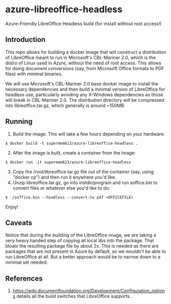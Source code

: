 # azure-libreoffice-headless
Azure-Friendly LibreOffice Headless build (for install without root access!)

## Introduction

This repo allows for building a docker image that will construct a distribution of LibreOffice meant to run in Microsoft's CBL-Mariner 2.0, which is the distro of Linux used in Azure, without the need of root access. This allows for doing document conversions (say, from Microsoft Office formats to PDF files) with minimal binaries.

We will use Microsoft's CBL-Mariner 2.0 base docker image to install the necessary dependencies and then build a minimal version of LibreOffice for headless use, particularly avoiding any X-Windows dependencies as those will break in CBL-Mariner 2.0. The distribution directory will be compressed into libreoffice.tar.gz, which generally is around ~150MB.

## Running

1. Build the image. This will take a few hours depending on your hardware: 
```
$ docker build -t supermem613/azure-libreoffice-headless .
```
2. After the image is built, create a container from the image:
```
$ docker run -it supermem613/azure-libreoffice-headless
```
3. Copy the /root/libreoffice.tar.gz file out of the container (say, using "docker cp") and then run it anywhere you'd like.
4. Unzip libreoffice.tar.gz, go into instdir/program and run soffice.bin to convert files or whatever else you'd like to do:
```
$ ./soffice.bin --headless --convert-to pdf <OFFICEFILE>
```
Enjoy!

## Caveats

Notice that during the building of the LibreOffice image, we are taking a very heavy handed step of copying all local libs into the package. That bloats the resulting package file by about 2x. This is needed as there are packages that are not present in Azure by default, so we wouldn't be able to run LibreOffice at all. But a better approach would be to narrow down to a minimal set needed.

## References

1. https://wiki.documentfoundation.org/Development/Configuration_options details all the build switches that LibreOffice supports.